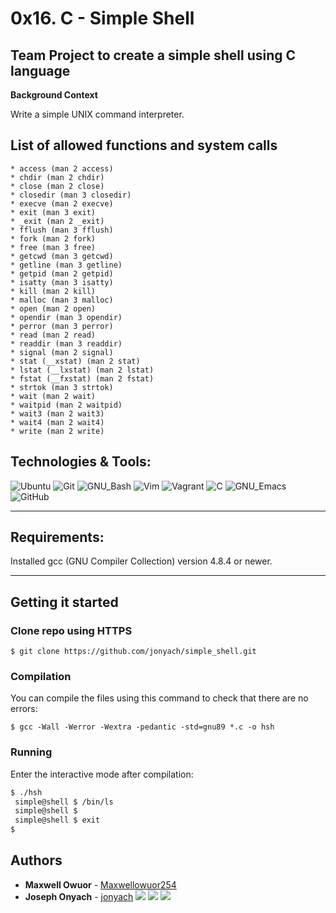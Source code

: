 # 0x16. C - Simple Shell
## Team Project to create a simple shell using C language
**Background Context**

Write a simple UNIX command interpreter.

## List of allowed functions and system calls

	* access (man 2 access)
	* chdir (man 2 chdir)
	* close (man 2 close)
	* closedir (man 3 closedir)
	* execve (man 2 execve)
	* exit (man 3 exit)
	* _exit (man 2 _exit)
	* fflush (man 3 fflush)
	* fork (man 2 fork)
	* free (man 3 free)
	* getcwd (man 3 getcwd)
	* getline (man 3 getline)
	* getpid (man 2 getpid)
	* isatty (man 3 isatty)
	* kill (man 2 kill)
	* malloc (man 3 malloc)
	* open (man 2 open)
	* opendir (man 3 opendir)
	* perror (man 3 perror)
	* read (man 2 read)
	* readdir (man 3 readdir)
	* signal (man 2 signal)
	* stat (__xstat) (man 2 stat)
	* lstat (__lxstat) (man 2 lstat)
	* fstat (__fxstat) (man 2 fstat)
	* strtok (man 3 strtok)
	* wait (man 2 wait)
	* waitpid (man 2 waitpid)
	* wait3 (man 2 wait3)
	* wait4 (man 2 wait4)
	* write (man 2 write)

## Technologies & Tools:

![Ubuntu](https://img.shields.io/badge/≡-Ubuntu-E95420?&style=flat-square&logo=Ubuntu&labelColor=282828)
![Git](https://img.shields.io/badge/≡-Git-F05032?logo=git&style=flat-square&labelColor=282828)
![GNU_Bash](https://img.shields.io/badge/≡-GNU_Bash-4EAA25?logo=GNU-Bash&style=flat-square&labelColor=282828)
![Vim](https://img.shields.io/badge/≡-Vim-019733?logo=Vim&style=flat-square&logoColor=019733&labelColor=282828)
![Vagrant](https://img.shields.io/badge/≡-Vagrant-1563FF?logo=Vagrant&style=flat-square&logoColor=1563FF&labelColor=282828)
![C](https://img.shields.io/badge/≡-C-A8B9CC?logo=C&style=flat-square&labelColor=282828)
![GNU_Emacs](https://img.shields.io/badge/≡-GNU_Emacs-7F5AB6?logo=GNU-Emacs&style=flat-square&labelColor=282828)
![GitHub](https://img.shields.io/badge/≡-GitHub-181717?logo=GitHub&style=flat-square&labelColor=282828)

---

## Requirements:
Installed gcc (GNU Compiler Collection) version 4.8.4 or newer.

---

## Getting it started
### Clone repo using HTTPS
```
$ git clone https://github.com/jonyach/simple_shell.git
```

### Compilation
You can compile the files using this command to check that there are no errors:
```
$ gcc -Wall -Werror -Wextra -pedantic -std=gnu89 *.c -o hsh
```

### Running
Enter the interactive mode after compilation:
```bash
$ ./hsh
 simple@shell $ /bin/ls
 simple@shell $
 simple@shell $ exit
$
```

## Authors
* **Maxwell Owuor** - [Maxwellowuor254](https://github.com/Maxwellowuor254)
* **Joseph Onyach** - [jonyach](https://github.com/jonyach)
[<img src="https://img.shields.io/badge/Twitter-1DA1F2.svg?&style=plastic&logo=twitter&logoColor=white"/>](https://twitter.com/joseph_onyach)
[<img src="https://img.shields.io/badge/Linkedin-0A66C2.svg?&style=plastic&logo=linkedin&logoColor=white"/>](https://www.linkedin.com/in/joseph-onyach-46bbb9223/)
[<img src="https://img.shields.io/badge/GitHub-181717.svg?&style=plastic&logo=github&logoColor=white"/>](https://github.com/jonyach)
